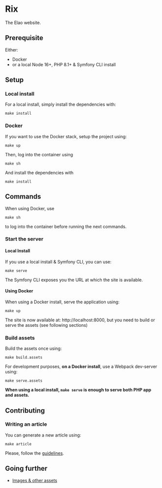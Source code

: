 # Rix

The Elao website.

## Prerequisite

Either:

- Docker
- or a local Node 16+, PHP 8.1+ & Symfony CLI install

## Setup

### Local install

For a local install, simply install the dependencies with:

```shell
make install
```

### Docker

If you want to use the Docker stack, setup the project using:

```shell
make up
```

Then, log into the container using

```shell
make sh
```

And install the dependencies with

```shell
make install
```

## Commands

When using Docker, use

```shell
make sh
```

to log into the container before running the next commands.

### Start the server

#### Local Install

If you use a local install & Symfony CLI, you can use:

```shell
make serve
```

The Symfony CLI exposes you the URL at which the site is available.

#### Using Docker

When using a Docker install, serve the application using:

```shell
make up
```

The site is now available at: http://localhost:8000, but you need to build or serve the assets (see following sections)

### Build assets

Build the assets once using:

```shell
make build.assets
```

For development purposes, **on a Docker install**, use a Webpack dev-server using:

```shell
make serve.assets
```

**When using a local install, `make serve` is enough to serve both PHP app and assets.**

## Contributing

### Writing an article

You can generate a new article using:

```shell
make article
```

Please, follow the [guidelines](https://rix-fr.github.io/rix/blog/styleguide/example/).

## Going further

- [Images & other assets](./res/docs/assets.md)
